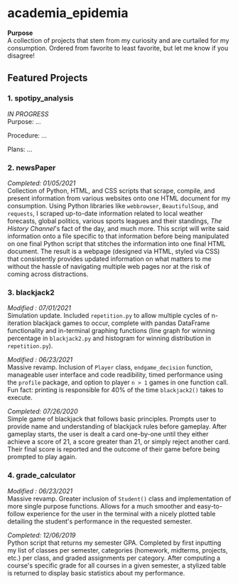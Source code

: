 # academia_epidemia

<b>Purpose</b> <br>
A collection of projects that stem from my curiosity and are curtailed for my consumption. Ordered from favorite to least favorite, but let me know if you disagree!

## Featured Projects

### 1. spotipy_analysis
<i>IN PROGRESS</i><br>
Purpose: ...

Procedure: ...

Plans: ...

### 2. newsPaper
<i>Completed: 01/05/2021<br></i>
Collection of Python, HTML, and CSS scripts that scrape, compile, and present information from various websites onto one HTML document for my consumption. Using Python libraries like `webbrowser`, `BeautifulSoup`, and `requests`, I scraped up-to-date information related to local weather forecasts, global politics, various sports leagues and their standings, <i>The History Channel</i>'s fact of the day, and much more. This script will write said information onto a file specific to that information before being manipulated on one final Python script that stitches the information into one final HTML document. The result is a webpage (designed via HTML, styled via CSS) that consistently provides updated information on what matters to me without the hassle of navigating multiple web pages nor at the risk of coming across distractions.

### 3. blackjack2
<i>Modified : 07/01/2021<br></i>
Simulation update. Included `repetition.py` to allow multiple cycles of n-iteration blackjack games to occur, complete with pandas DataFrame functionality and in-terminal graphing functions (line graph for winning percentage in `blackjack2.py` and histogram for winning distribution in `repetition.py`).

<i>Modified : 06/23/2021<br></i>
Massive revamp. Inclusion of `Player` class, `endgame_decision` function, manageable user interface and code readibility, timed performance using the `profile` package, and option to player `n > 1` games in one function call. Fun fact: printing is responsible for 40% of the time `blackjack2()` takes to execute.

<i>Completed: 07/26/2020<br></i>
Simple game of blackjack that follows basic principles. Prompts user to provide name and understanding of blackjack rules before gameplay. After gameplay starts, the user is dealt a card one-by-one until they either achieve a score of 21, a score greater than 21, or simply reject another card. Their final score is reported and the outcome of their game before being prompted to play again.

### 4. grade_calculator

<i>Modified : 06/23/2021<br></i>
Massive revamp. Greater inclusion of `Student()` class and implementation of more single purpose functions. Allows for a much smoother and easy-to-follow experience for the user in the terminal with a nicely plotted table detailing the student's performance in the requested semester.


<i>Completed: 12/06/2019<br></i>
Python script that returns my semester GPA. Completed by first inputting my list of classes per semester, categories (homework, midterms, projects, etc.) per class, and graded assignments per category. After computing a course's specific grade for all courses in a given semester, a stylized table is returned to display basic statistics about my performance.
